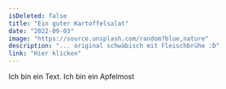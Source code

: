 ```yaml
---
isDeleted: false
title: "Ein guter Kartoffelsalat"
date: "2022-09-03"
image: "https://source.unsplash.com/random?blue,nature"
description: "... original schwäbisch mit Fleischbrühe :D"
link: "Hier klicken"
---
```


Ich bin ein Text. Ich bin ein Apfelmost
